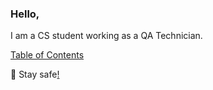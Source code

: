 ### Hello,

<!--
**SharpAdder/SharpAdder** is a ✨ _special_ ✨ repository because its `README.md` (this file) appears on your GitHub profile.

Here are some ideas to get you started:

- 🔭 I’m currently working on ...
- 🌱 I’m currently learning ...
- 👯 I’m looking to collaborate on ...
- 🤔 I’m looking for help with ...
- 💬 Ask me about ...
- 📫 How to reach me: ...
- 😄 Pronouns: ...
- ⚡ Fun fact: ...
-->

I am a CS student working as a QA Technician. 

<!-- [3D repo view 2021](https://skyline.github.com/SharpAdder/2021)  -->

 [Table of Contents](https://github.com/SharpAdder/repo-table-of-contents/blob/main/README.md)

<!-- Have a look over this [list](https://github.com/SharpAdder/public-link-list/blob/main/README.md) of tutorials and tools. ⚡ -->
<!--#### Learning platforms:
💻 [coursera](https://www.coursera.org) | [udacity](https://www.udacity.com) |  [udemy](https://www.udemy.com) -->


 🖖 Stay safe[!](https://github.com/SharpAdder/Evernote/blob/main/inside%20wiki.md)

<!-- ![gif](https://media.giphy.com/media/L1R1tvI9svkIWwpVYr/giphy.gif)  -->
 





